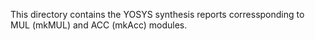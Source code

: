 This directory contains the YOSYS synthesis reports corressponding to MUL (mkMUL) and ACC (mkAcc) modules.
